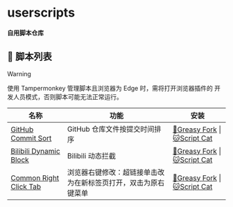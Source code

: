 # userscripts

**自用脚本仓库**

## 🐒 脚本列表

> [!WARNING]
> 使用 Tampermonkey 管理脚本且浏览器为 Edge 时，需将打开浏览器插件的 开发人员模式，否则脚本可能无法正常运行。

| 名称                                                                  | 功能                          | 安装                                                                                                                                                  |
| --------------------------------------------------------------------- | ----------------------------- | ----------------------------------------------------------------------------------------------------------------------------------------------------- |
| [GitHub Commit Sort](./apps/github/commit-sort/README.md)         | GitHub 仓库文件按提交时间排序 | [🐒Greasy Fork](https://greasyfork.org/zh-CN/scripts/522083-github-commit-sort) \| [🐱Script Cat](https://scriptcat.org/zh-CN/script-show-page/2577)    |
| [Bilibili Dynamic Block](./apps/bilibili/dynamic-block/README.md) | Bilibili 动态拦截             | [🐒Greasy Fork](https://greasyfork.org/zh-CN/scripts/522087-bilibili-dynamic-block) \| [🐱Script Cat](https://scriptcat.org/zh-CN/script-show-page/2576) |
| [Common Right Click Tab](./apps/common/right-click-tab/README.md) | 浏览器右键修改：超链接单击改为在新标签页打开，双击为原右键菜单 | [🐒Greasy Fork](https://greasyfork.org/zh-CN/scripts/528494-common-right-click-tab) \| [🐱Script Cat](https://scriptcat.org/zh-CN/script-show-page/2869) |
